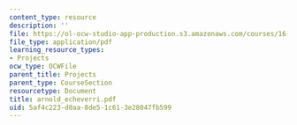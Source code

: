 ```yaml
---
content_type: resource
description: ''
file: https://ol-ocw-studio-app-production.s3.amazonaws.com/courses/16-622-experimental-projects-ii-fall-2003/5af4c223d0aa8de51c613e28047fb599_arnold_echeverri.pdf
file_type: application/pdf
learning_resource_types:
- Projects
ocw_type: OCWFile
parent_title: Projects
parent_type: CourseSection
resourcetype: Document
title: arnold_echeverri.pdf
uid: 5af4c223-d0aa-8de5-1c61-3e28047fb599
---
```

